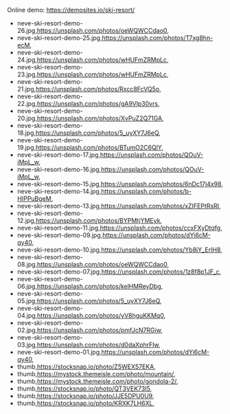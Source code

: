 Online demo: https://demosites.io/ski-resort/


- neve-ski-resort-demo-26.jpg,https://unsplash.com/photos/oeWQWCCdao0,
- neve-ski-resort-demo-25.jpg,https://unsplash.com/photos/T7xg8hn-ecM,
- neve-ski-resort-demo-24.jpg,https://unsplash.com/photos/wHUFmZRMpLc,
- neve-ski-resort-demo-23.jpg,https://unsplash.com/photos/wHUFmZRMpLc,
- neve-ski-resort-demo-21.jpg,https://unsplash.com/photos/Rxcc8FcVQ5o,
- neve-ski-resort-demo-22.jpg,https://unsplash.com/photos/gA9Vlp30vrs,
- neve-ski-resort-demo-20.jpg,https://unsplash.com/photos/XvPuZ2Q71GA,
- neve-ski-resort-demo-18.jpg,https://unsplash.com/photos/5_uyXY7J6eQ,
- neve-ski-resort-demo-19.jpg,https://unsplash.com/photos/BTumO2C6QlY,
- neve-ski-resort-demo-17.jpg,https://unsplash.com/photos/QOuV-iMpL_w,
- neve-ski-resort-demo-16.jpg,https://unsplash.com/photos/QOuV-iMpL_w,
- neve-ski-resort-demo-15.jpg,https://unsplash.com/photos/6nDc17j4x98,
- neve-ski-resort-demo-14.jpg,https://unsplash.com/photos/b-HIPPuBgeM,
- neve-ski-resort-demo-13.jpg,https://unsplash.com/photos/xZIFEPtRsRI,
- neve-ski-resort-demo-12.jpg,https://unsplash.com/photos/BYPMtjYMEyk,
- neve-ski-resort-demo-11.jpg,https://unsplash.com/photos/ccxFXyDtqfg,
- neve-ski-resort-demo-09.jpg,https://unsplash.com/photos/dYi6cM-qy40,
- neve-ski-resort-demo-10.jpg,https://unsplash.com/photos/Yb8iY_ErIH8,
- neve-ski-resort-demo-08.jpg,https://unsplash.com/photos/oeWQWCCdao0,
- neve-ski-resort-demo-07.jpg,https://unsplash.com/photos/1z8f8p1JF_c,
- neve-ski-resort-demo-06.jpg,https://unsplash.com/photos/kelHMReyDbg,
- neve-ski-resort-demo-05.jpg,https://unsplash.com/photos/5_uyXY7J6eQ,
- neve-ski-resort-demo-04.jpg,https://unsplash.com/photos/yV8hguKKMq0,
- neve-ski-resort-demo-02.jpg,https://unsplash.com/photos/pmfJcN7RGiw,
- neve-ski-resort-demo-03.jpg,https://unsplash.com/photos/d0daXphrFlw,
- neve-ski-resort-demo-01.jpg,https://unsplash.com/photos/dYi6cM-qy40,
- thumb,https://stocksnap.io/photo/Z5WEX57EKA,
- thumb,https://mystock.themeisle.com/photo/mountain/,
- thumb,https://mystock.themeisle.com/photo/gondola-2/,
- thumb,https://stocksnap.io/photo/QT3VEK73I5,
- thumb,https://stocksnap.io/photo/JJE5DPU0U9,
- thumb,https://stocksnap.io/photo/KRXK7LH6XL,